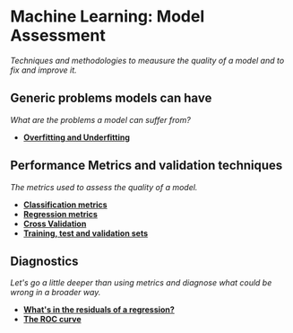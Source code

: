 # Machine Learning: Model Assessment

_Techniques and methodologies to meausure the quality of a model and to fix and improve it._

## Generic problems models can have

_What are the problems a model can suffer from?_

* [**Overfitting and Underfitting**](http://nbviewer.jupyter.org/github/martinapugliese/tales-science-data/blob/master/ml-assessment/overfitting-underfitting.ipynb)

## Performance Metrics and validation techniques

_The metrics used to assess the quality of a model._

* [**Classification metrics**](http://nbviewer.jupyter.org/github/martinapugliese/tales-science-data/blob/master/ml-assessment/perf-metrics-techniques/classification-metrics.ipynb)
* [**Regression metrics**](http://nbviewer.jupyter.org/github/martinapugliese/tales-science-data/blob/master/ml-assessment/perf-metrics-techniques/regression-metrics.ipynb)
* [**Cross Validation**](http://nbviewer.jupyter.org/github/martinapugliese/tales-science-data/blob/master/ml-assessment/perf-metrics-techniques/cross-validation.ipynb)
* [**Training, test and validation sets**](http://nbviewer.jupyter.org/github/martinapugliese/tales-science-data/blob/master/ml-assessment/perf-metrics-techniques/training-validation-test.ipynb)

## Diagnostics

_Let's go a little deeper than using metrics and diagnose what could be wrong in a broader way._

* [**What's in the residuals of a regression?**](http://nbviewer.jupyter.org/github/martinapugliese/tales-science-data/blob/master/ml-assessment/diagnostics/regr-residuals.ipynb)
* [**The ROC curve**](http://nbviewer.jupyter.org/github/martinapugliese/tales-science-data/blob/master/ml-assessment/diagnostics/roc.ipynb)

